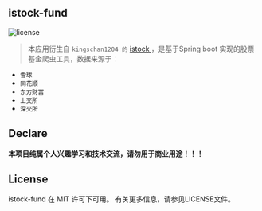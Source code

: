 ## istock-fund

![license](https://img.shields.io/github/license/chingov/istock-fund.svg)

> 本应用衍生自 `kingschan1204 的` [istock ](https://github.com/kingschan1204/istock) ，是基于Spring boot 实现的股票基金爬虫工具，数据来源于：

- `雪球`
- `同花顺`
- `东方财富`
- `上交所`
- `深交所`

## Declare

**本项目纯属个人兴趣学习和技术交流，请勿用于商业用途！！！**

## License

istock-fund 在 MIT 许可下可用。 有关更多信息，请参见LICENSE文件。
